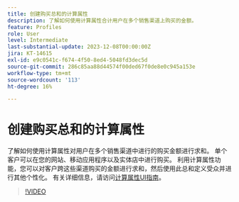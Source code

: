 ```yaml
---
title: 创建购买总和的计算属性
description: 了解如何使用计算属性合计用户在多个销售渠道上购买的金额。
feature: Profiles
role: User
level: Intermediate
last-substantial-update: 2023-12-08T00:00:00Z
jira: KT-14615
exl-id: e9c0541c-f674-4f50-8ed4-5048fd3dec5d
source-git-commit: 286c85aa88d44574f00ded67f0de8e0c945a153e
workflow-type: tm+mt
source-wordcount: '113'
ht-degree: 16%

---
```


# 创建购买总和的计算属性

了解如何使用计算属性对用户在多个销售渠道中进行的购买金额进行求和。 单个客户可以在您的网站、移动应用程序以及实体店中进行购买。 利用计算属性功能，您可以对客户跨这些渠道购买的金额进行求和，然后使用此总和定义受众并进行其他个性化。 有关详细信息，请访问[计算属性UI指南](https://experienceleague.adobe.com/docs/experience-platform/profile/computed-attributes/ui.html?lang=zh-Hans&)。

>[!VIDEO](https://video.tv.adobe.com/v/3425899?learn=on&enablevpops)
